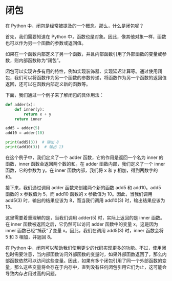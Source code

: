 # 闭包

在 Python 中，闭包是经常被提及的一个概念。那么，什么是闭包呢？

首先，我们需要知道在 Python 中，函数也是对象。因此，像其他对象一样，函数也可以作为另一个函数的参数或返回值。

如果在一个函数内部定义了另一个函数，并且内部函数引用了外部函数的变量或参数，则内部函数称为“闭包”。

闭包可以实现许多有用的特性，例如实现装饰器、实现延迟计算等。通过使用闭包，我们可以将函数作为另一个函数的参数传递，将函数作为另一个函数的返回值返回，还可以在函数内部定义新的函数等。

下面，我们通过一个例子来了解闭包的具体用法：

```python
def adder(x):
    def inner(y):
        return x + y
    return inner

add5 = adder(5)
add10 = adder(10)

print(add5(3))  # 输出 8
print(add10(3))  # 输出 13
```

在这个例子中，我们定义了一个 adder 函数，它的作用是返回一个名为 inner 的函数，inner 函数会返回两个数的和。在 adder 函数内部，我们定义了一个 inner 函数，它的参数为 y。在 inner 函数内部，我们将 x 和 y 相加，得到两数字的和。

接下来，我们通过调用 adder 函数来创建两个新的函数 add5 和 add10。add5 函数的 x 参数值为 5，而 add10 函数的 x 参数值为 10。因此，当我们调用 add5(3) 时，输出的结果应该为 8，而当我们调用 add10(3) 时，输出结果应该为 13。

这里需要着重理解的是，当我们调用 adder(5) 时，实际上返回的是 inner 函数。在 inner 函数被返回之后，它仍然可以访问 adder 函数中的变量 x，这是因为 inner 函数已经“捕获”了变量 x。因此，我们在调用 add5(3) 时，inner 函数会将 5 和 3 相加，并返回 8。

在 Python 中，闭包可以帮助我们使用更少的代码实现更多的功能。不过，使用闭包时需要注意，当内部函数访问外部函数的变量时，如果外部函数返回了，那么内部函数依然可以访问这些变量。因此，如果有多个闭包引用了同一个外部函数的变量，那么这些变量将会存在于内存中，直到没有任何闭包引用它们为止，这可能会导致内存占用过高的问题。